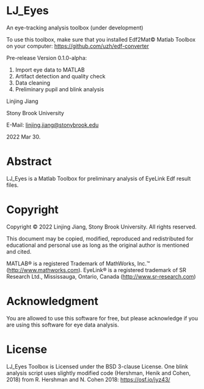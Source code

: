 # LJ_Eyes
An eye-tracking analysis toolbox (under development)

To use this toolbox, make sure that you installed Edf2Mat© Matlab Toolbox on your computer: https://github.com/uzh/edf-converter

Pre-release Version 0.1.0-alpha:

1) Import eye data to MATLAB
2) Artifact detection and quality check
3) Data cleaning
4) Preliminary pupil and blink analysis

Linjing Jiang

Stony Brook University

E-Mail: linjing.jiang@stonybrook.edu

2022 Mar 30.

# Abstract
LJ_Eyes is a Matlab Toolbox for preliminary analysis of EyeLink Edf result files. 

# Copyright
Copyright © 2022 Linjing Jiang, Stony Brook University. All rights reserved.

This document may be copied, modified, reproduced and redistributed for educational and personal use as long as the original author is mentioned and cited.

MATLAB® is a registered Trademark of MathWorks, Inc.™ (http://www.mathworks.com). EyeLink® is a registered trademark of SR Research Ltd., Mississauga, Ontario, Canada (http://www.sr-research.com)

# Acknowledgment
You are allowed to use this software for free, but please acknowledge if you are using this software for eye data analysis.

# License
LJ_Eyes Toolbox is Licensed under the BSD 3-clause License. One blink analysis script uses slightly modified code (Hershman, Henik and Cohen, 2018) from R. Hershman and N. Cohen 2018: https://osf.io/jyz43/
